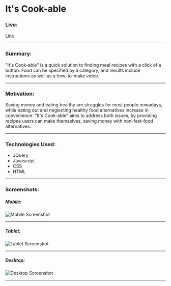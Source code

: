 # It's Cook-able

### Live:
[Link](https://its-cookable.netlify.com)
___

### Summary:
"It's Cook-able" is a quick solution to finding meal recipes with a click of a button. Food can be specified by a category, and results include instructions as well as a how-to-make video.
___

### Motivation:
Saving money and eating healthy are struggles for most people nowadays, while eating out and neglecting healthy food alternatives increase in convenience. "It's Cook-able" aims to address both issues, by providing recipes users can make themselves, saving money with non-fast-food alternatives.
___

### Technologies Used:
* JQuery
* Javascript
* CSS
* HTML
___

### Screenshots:
##### Mobile:
![Mobile Screenshot](https://raw.githubusercontent.com/cpark99/what-to-eat-v2/master/img/cook-mobile-screenshot.png)
___

##### Tablet:
![Tablet Screenshot](https://raw.githubusercontent.com/cpark99/what-to-eat-v2/master/img/cook-tablet-screenshot.png)
___

##### Desktop:
![Desktop Screenshot](https://raw.githubusercontent.com/cpark99/what-to-eat-v2/master/img/cook-desktop-screenshot.png)
___
